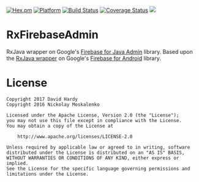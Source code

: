 [![Hex.pm](https://img.shields.io/hexpm/l/plug.svg)](http://www.apache.org/licenses/LICENSE-2.0) [![Platform](https://img.shields.io/badge/platform-android-green.svg)](http://developer.android.com/index.html)
[![Build Status](https://travis-ci.org/Endran/RxFirebaseAdmin.svg?branch=master)](https://travis-ci.org/Endran/RxFirebaseAdmin)
[![Coverage Status](https://coveralls.io/repos/github/Endran/RxFirebaseAdmin/badge.svg?branch=master)](https://coveralls.io/github/Endran/RxFirebaseAdmin?branch=master)
[![](https://jitpack.io/v/endran/RxFirebaseAdmin.svg)](https://jitpack.io/#endran/RxFirebaseAdmin)
# RxFirebaseAdmin

RxJava wrapper on Google's [Firebase for Java Admin](https://firebase.google.com/docs/admin/setup) library. Based upon the 
[RxJava wrapper](https://github.com/nmoskalenko/RxFirebase) on Google's [Firebase for Android](https://firebase.google.com/docs/android/setup) library.

# License

    Copyright 2017 David Hardy
    Copyright 2016 Nickolay Moskalenko
    
    Licensed under the Apache License, Version 2.0 (the "License");
    you may not use this file except in compliance with the License.
    You may obtain a copy of the License at
    
        http://www.apache.org/licenses/LICENSE-2.0
    
    Unless required by applicable law or agreed to in writing, software
    distributed under the License is distributed on an "AS IS" BASIS,
    WITHOUT WARRANTIES OR CONDITIONS OF ANY KIND, either express or implied.
    See the License for the specific language governing permissions and
    limitations under the License.
